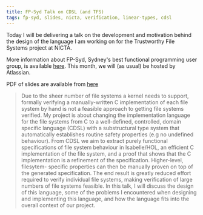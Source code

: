 ```yaml
---
title: FP-Syd Talk on CDSL (and TFS)
tags: fp-syd, slides, nicta, verification, linear-types, cdsl
---
```


Today I will be delivering a talk on the development and motivation behind the design of the
language I am working on for the Trustworthy File Systems project at NICTA.

More information about FP-Syd, Sydney's best functional programming user group, is available
[here](http://fp-syd.ouroborus.net/). This month, we will (as usual) be hosted by Atlassian.

PDF of slides are available from [here](/images/fp-syd-2013-10-16.pdf)

> Due to the sheer number of file systems a kernel needs to support, formally 
> verifying a manually-written C implementation of each file system by hand is 
> not a feasible approach to getting file systems verified. My project is about 
> changing the implementation language for the file systems from C to a 
> well-defined, controlled, domain specific language (CDSL) with a substructural 
> type system that automatically establishes routine safety properties (e.g no 
> undefined behaviour). From CDSL we aim to extract purely functional 
> specifications of file system behaviour in Isabelle/HOL, an efficient C 
> implementation of the file system, and a proof that shows that the C 
> implementation is a refinement of the specification. Higher-level, filesytem- 
> specific properties can then be manually proven on top of the generated 
> specification. The end result is greatly reduced effort required to verify 
> individual file systems, making verification of large numbers of file systems 
> feasible. In this talk, I will discuss the design of this language, some of 
> the problems I encountered when designing and implementing this language, and 
> how the language fits into the overall context of our project. 
